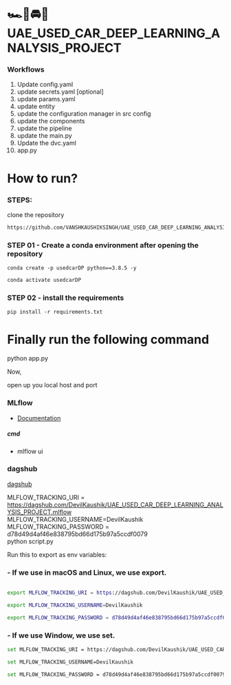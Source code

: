 # 🏎️🚗🚘🚙UAE_USED_CAR_DEEP_LEARNING_ANALYSIS_PROJECT


### Workflows

1. Update config.yaml
2. update secrets.yaml [optional]
3. update params.yaml
4. update entity
5. update the configuration manager in src config
6. update the components
7. update the pipeline
8. update the main.py
0. Update the dvc.yaml
10. app.py


# How to run?

### STEPS:

clone the repository

```bash
https://github.com/VANSHKAUSHIKSINGH/UAE_USED_CAR_DEEP_LEARNING_ANALYSIS_PROJECT/tree/main
```

### STEP 01 - Create a conda environment after opening the repository


```bash/(cmd terminal in vscode)
conda create -p usedcarDP python==3.8.5 -y
```

```bash
conda activate usedcarDP
```



### STEP 02 - install the requirements

```bash/cmd/(cmd terminal in vscode)
pip install -r requirements.txt
```


# Finally run the following command
python app.py

Now,

open up you local host and port



### MLflow

- [Documentation](https://mlflow.org/docs/latest/index.html)



##### cmd

- mlflow ui


### dagshub
[dagshub](https://dagshub.com/)

MLFLOW_TRACKING_URI = https://dagshub.com/DevilKaushik/UAE_USED_CAR_DEEP_LEARNING_ANALYSIS_PROJECT.mlflow \
MLFLOW_TRACKING_USERNAME=DevilKaushik \
MLFLOW_TRACKING_PASSWORD = d78d49d4af46e838795bd66d175b97a5ccdf0079 \
python script.py


Run this to export as env variables:

### - If we use in macOS and Linux, we use export.
```bash

export MLFLOW_TRACKING_URI = https://dagshub.com/DevilKaushik/UAE_USED_CAR_DEEP_LEARNING_ANALYSIS_PROJECT.mlflow

export MLFLOW_TRACKING_USERNAME=DevilKaushik

export MLFLOW_TRACKING_PASSWORD = d78d49d4af46e838795bd66d175b97a5ccdf0079

```

### - If we use Window, we use set.
```bash
set MLFLOW_TRACKING_URI = https://dagshub.com/DevilKaushik/UAE_USED_CAR_DEEP_LEARNING_ANALYSIS_PROJECT.mlflow/

set MLFLOW_TRACKING_USERNAME=DevilKaushik

set MLFLOW_TRACKING_PASSWORD = d78d49d4af46e838795bd66d175b97a5ccdf0079


```



